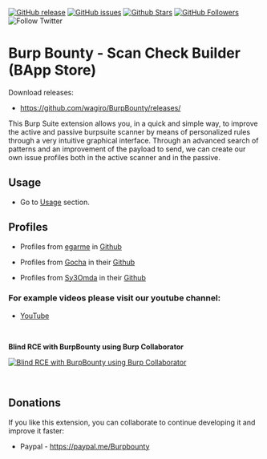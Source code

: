 
[![GitHub release](https://img.shields.io/github/release/wagiro/BurpBounty.svg)](https://github.com/wagiro/BurpBounty/releases) 
[![GitHub issues](https://img.shields.io/github/issues/wagiro/BurpBounty.svg)](https://github.com/wagiro/BurpBounty/issues) 
[![Github Stars](https://img.shields.io/github/stars/wagiro/BurpBounty.svg?style=social&label=Stars)](https://github.com/wagiro/BurpBounty/) 
[![GitHub Followers](https://img.shields.io/github/followers/wagiro.svg?style=social&label=Follow)](https://github.com/wagiro/BurpBounty/)
![Follow Twitter](https://img.shields.io/twitter/follow/BurpBounty)


# Burp Bounty - Scan Check Builder (BApp Store)

Download releases:

* https://github.com/wagiro/BurpBounty/releases/


This Burp Suite extension allows you, in a quick and simple way, to improve the active and passive burpsuite scanner by means of personalized rules through a very intuitive graphical interface. Through an advanced search of patterns and an improvement of the payload to send, we can create our own issue profiles both in the active scanner and in the passive.



## Usage

* Go to [Usage](https://github.com/wagiro/BurpBounty/wiki/usage) section.

## Profiles

* Profiles from [egarme](https://twitter.com/egarme) in [Github](https://github.com/wagiro/BurpBounty/tree/master/profiles/)
  
* Profiles from [Gocha](https://twitter.com/GochaOqradze) in their [Github](https://github.com/ghsec/BBProfiles)

* Profiles from [Sy3Omda](https://twitter.com/Sy3Omda) in their [Github](https://github.com/Sy3Omda/burp-bounty)


### For example videos please visit our youtube channel:

* [YouTube](https://www.youtube.com/channel/UCSq4R2o9_nGIMHWZ4H98GkQ/videos)


<br/>

**Blind RCE with BurpBounty using Burp Collaborator<br/>**

[![Blind RCE with BurpBounty using Burp Collaborator](https://img.youtube.com/vi/kcyUueb56aM/0.jpg)](https://www.youtube.com/watch?v=kcyUueb56aM)


<br/>


## Donations
If you like this extension, you can collaborate to continue developing it and improve it faster:

- Paypal - https://paypal.me/Burpbounty
